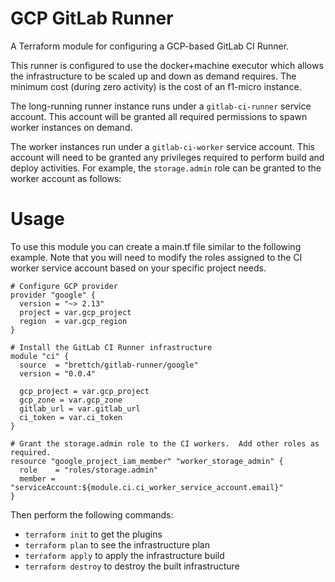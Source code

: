 # GCP GitLab Runner

A Terraform module for configuring a GCP-based GitLab CI Runner.

This runner is configured to use the docker+machine executor which allows the infrastructure to be scaled up and down as demand requires.  The minimum cost (during zero activity) is the cost of an f1-micro instance.

The long-running runner instance runs under a `gitlab-ci-runner` service account.  This account will be granted all required permissions to spawn worker instances on demand.

The worker instances run under a `gitlab-ci-worker` service account.  This account will need to be granted any privileges required to perform build and deploy activities.  For example, the `storage.admin` role can be granted to the worker account as follows:

# Usage

To use this module you can create a main.tf file similar to the following example.  Note that you
will need to modify the roles assigned to the CI worker service account based on your specific
project needs.

```
# Configure GCP provider
provider "google" {
  version = "~> 2.13"
  project = var.gcp_project
  region  = var.gcp_region
}

# Install the GitLab CI Runner infrastructure
module "ci" {
  source  = "brettch/gitlab-runner/google"
  version = "0.0.4"

  gcp_project = var.gcp_project
  gcp_zone = var.gcp_zone
  gitlab_url = var.gitlab_url
  ci_token = var.ci_token
}

# Grant the storage.admin role to the CI workers.  Add other roles as required.
resource "google_project_iam_member" "worker_storage_admin" {
  role    = "roles/storage.admin"
  member = "serviceAccount:${module.ci.ci_worker_service_account.email}"
}

```

Then perform the following commands:

* `terraform init` to get the plugins
* `terraform plan` to see the infrastructure plan
* `terraform apply` to apply the infrastructure build
* `terraform destroy` to destroy the built infrastructure
